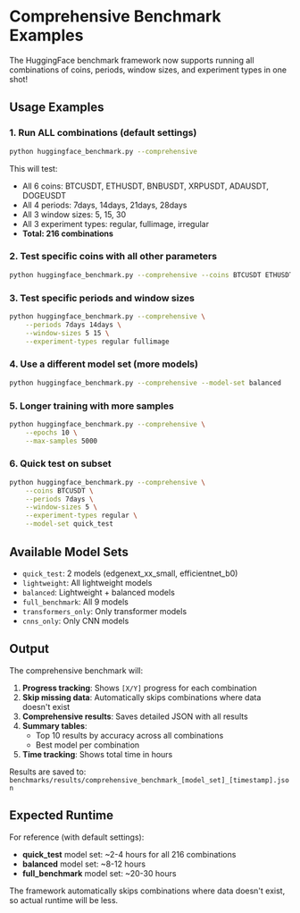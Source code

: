 # Comprehensive Benchmark Examples

The HuggingFace benchmark framework now supports running all combinations of coins, periods, window sizes, and experiment types in one shot!

## Usage Examples

### 1. Run ALL combinations (default settings)
```bash
python huggingface_benchmark.py --comprehensive
```

This will test:
- All 6 coins: BTCUSDT, ETHUSDT, BNBUSDT, XRPUSDT, ADAUSDT, DOGEUSDT
- All 4 periods: 7days, 14days, 21days, 28days  
- All 3 window sizes: 5, 15, 30
- All 3 experiment types: regular, fullimage, irregular
- **Total: 216 combinations**

### 2. Test specific coins with all other parameters
```bash
python huggingface_benchmark.py --comprehensive --coins BTCUSDT ETHUSDT
```

### 3. Test specific periods and window sizes
```bash
python huggingface_benchmark.py --comprehensive \
    --periods 7days 14days \
    --window-sizes 5 15 \
    --experiment-types regular fullimage
```

### 4. Use a different model set (more models)
```bash
python huggingface_benchmark.py --comprehensive --model-set balanced
```

### 5. Longer training with more samples
```bash
python huggingface_benchmark.py --comprehensive \
    --epochs 10 \
    --max-samples 5000
```

### 6. Quick test on subset
```bash
python huggingface_benchmark.py --comprehensive \
    --coins BTCUSDT \
    --periods 7days \
    --window-sizes 5 \
    --experiment-types regular \
    --model-set quick_test
```

## Available Model Sets
- `quick_test`: 2 models (edgenext_xx_small, efficientnet_b0)
- `lightweight`: All lightweight models 
- `balanced`: Lightweight + balanced models
- `full_benchmark`: All 9 models
- `transformers_only`: Only transformer models
- `cnns_only`: Only CNN models

## Output

The comprehensive benchmark will:

1. **Progress tracking**: Shows `[X/Y]` progress for each combination
2. **Skip missing data**: Automatically skips combinations where data doesn't exist
3. **Comprehensive results**: Saves detailed JSON with all results
4. **Summary tables**: 
   - Top 10 results by accuracy across all combinations
   - Best model per combination
5. **Time tracking**: Shows total time in hours

Results are saved to: `benchmarks/results/comprehensive_benchmark_[model_set]_[timestamp].json`

## Expected Runtime

For reference (with default settings):
- **quick_test** model set: ~2-4 hours for all 216 combinations
- **balanced** model set: ~8-12 hours  
- **full_benchmark** model set: ~20-30 hours

The framework automatically skips combinations where data doesn't exist, so actual runtime will be less.